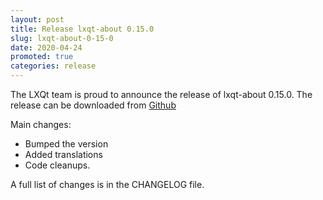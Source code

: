 ```yaml
---
layout: post
title: Release lxqt-about 0.15.0
slug: lxqt-about-0-15-0
date: 2020-04-24
promoted: true
categories: release
---
```

The LXQt team is proud to announce the release of lxqt-about 0.15.0.
The release can be downloaded from [Github](https://github.com/lxqt/lxqt-about/releases)

Main changes:

 * Bumped the version
 * Added translations
 * Code cleanups.


A full list of changes is in the CHANGELOG file.
